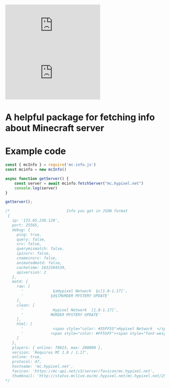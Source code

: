 [![downloadsBadge](https://img.shields.io/npm/dt/mc-info.js?style=for-the-badge)](https://npmjs.com/mc-info.js) [![versionBadge](https://img.shields.io/npm/v/mc-info.js?style=for-the-badge)](https://npmjs.com/mc-info.js)

# A helpful package for fetching info about Minecraft server

# Example code
```javascript
const { mcInfo } = require('mc-info.js')
const mcinfo = new mcInfo()

async function getServer() {
    const server = await mcinfo.fetchServer("mc.hypixel.net")
    console.log(server)
}

getServer();

/*                         Info you get in JSON format
 {
   ip: '172.65.238.120',
   port: 25565,
   debug: {
     ping: true,
     query: false,
     srv: false,
     querymismatch: false,
     ipinsrv: false,
     cnameinsrv: false,
     animatedmotd: false,
     cachetime: 1632504539,
     apiversion: 2
   },
   motd: {
     raw: [
       '             §aHypixel Network  §c[1.8-1.17]',
       '            §d§lMURDER MYSTERY UPDATE'
     ],
     clean: [
       '             Hypixel Network  [1.8-1.17]',
       '            MURDER MYSTERY UPDATE'
     ],
     html: [
       '             <span style="color: #55FF55">Hypixel Network  </span><span style="color: #FF5555">[1.8-1.17]</span>',
       '            <span style="color: #FF55FF"><span style="font-weight: bold;">MURDER MYSTERY UPDATE</span></span>'
     ]
   },
   players: { online: 79823, max: 200000 },
   version: 'Requires MC 1.8 / 1.17',
   online: true,
   protocol: 47,
   hostname: 'mc.hypixel.net',
   favicon: 'https://mc-api.net/v3/server/favicon/mc.hypixel.net',
   thumbnail: 'http://status.mclive.eu/mc.hypixel.net/mc.hypixel.net/25565/banner.png'
*/
```
